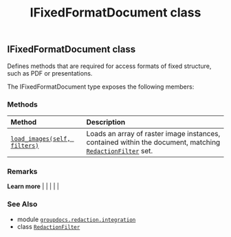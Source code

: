 ﻿---
title: IFixedFormatDocument class
second_title: GroupDocs.Redaction for Python via .NET API References
description: 
type: docs
weight: 40
url: /python-net/groupdocs.redaction.integration/ifixedformatdocument/
is_root: false
---

## IFixedFormatDocument class

Defines methods that are required for access formats of fixed structure, such as PDF or presentations.



The IFixedFormatDocument type exposes the following members:

### Methods
| Method | Description |
| :- | :- |
| [`load_images(self, filters)`](/redaction/python-net/groupdocs.redaction.integration/ifixedformatdocument/load_images/#list) | Loads an array of raster image instances, contained within the document, matching [`RedactionFilter`](/redaction/python-net/groupdocs.redaction.redactions/redactionfilter) set. |



### Remarks 


**Learn more** |
|
 |
 |
 |

### See Also
* module [`groupdocs.redaction.integration`](..)
* class [`RedactionFilter`](/redaction/python-net/groupdocs.redaction.redactions/redactionfilter)
